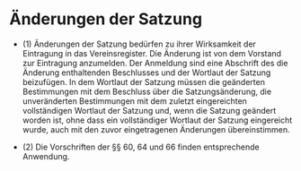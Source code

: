 # Änderungen der Satzung

- (1) Änderungen der Satzung bedürfen zu ihrer Wirksamkeit der Eintragung in das Vereinsregister. Die Änderung ist von dem Vorstand zur Eintragung anzumelden. Der Anmeldung sind eine Abschrift des die Änderung enthaltenden Beschlusses und der Wortlaut der Satzung beizufügen. In dem Wortlaut der Satzung müssen die geänderten Bestimmungen mit dem Beschluss über die Satzungsänderung, die unveränderten Bestimmungen mit dem zuletzt eingereichten vollständigen Wortlaut der Satzung und, wenn die Satzung geändert worden ist, ohne dass ein vollständiger Wortlaut der Satzung eingereicht wurde, auch mit den zuvor eingetragenen Änderungen übereinstimmen.

- (2) Die Vorschriften der §§ 60, 64 und 66 finden entsprechende Anwendung.

